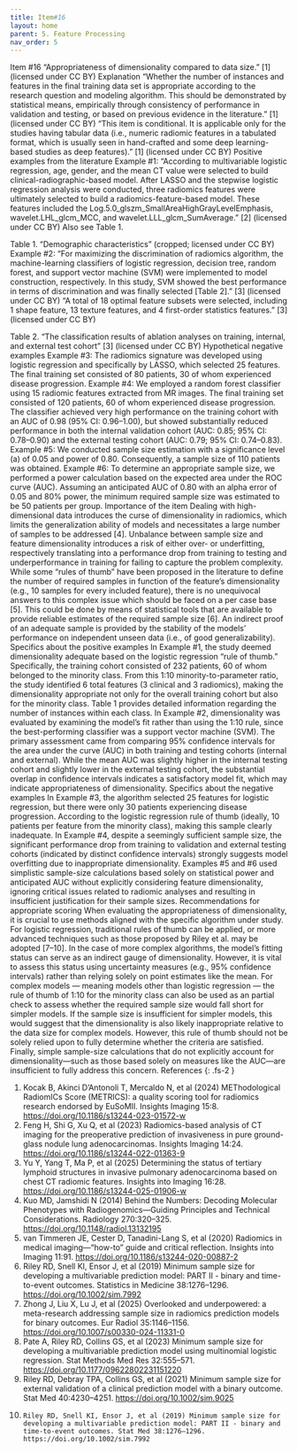 ```yaml
---
title: Item#16
layout: home
parent: 5. Feature Processing
nav_order: 5
---
```


Item #16
“Appropriateness of dimensionality compared to data size.” [1]  (licensed under CC BY)
Explanation
“Whether the number of instances and features in the final training data set is appropriate according to the research question and modeling algorithm. This should be demonstrated by statistical means, empirically through consistency of performance in validation and testing, or based on previous evidence in the literature.” [1]  (licensed under CC BY)
“This item is conditional. It is applicable only for the studies having tabular data (i.e., numeric radiomic features in a tabulated format, which is usually seen in hand-crafted and some deep learning-based studies as deep features).” [1]  (licensed under CC BY)
Positive examples from the literature 
Example #1: “According to multivariable logistic regression, age, gender, and the mean CT value were selected to build clinical-radiographic-based model. After LASSO and the stepwise logistic regression analysis were conducted, three radiomics features were ultimately selected to build a radiomics-feature-based model. These features included the Log.5.0_glszm_SmallAreaHighGrayLevelEmphasis, wavelet.LHL_glcm_MCC, and wavelet.LLL_glcm_SumAverage.” [2] (licensed under CC BY)
Also see Table 1.
 
Table 1. “Demographic characteristics” (cropped; licensed under CC BY)
Example #2: “For maximizing the discrimination of radiomics algorithm, the machine-learning classifiers of logistic regression, decision tree, random forest, and support vector machine (SVM) were implemented to model construction, respectively. In this study, SVM showed the best performance in terms of discrimination and was finally selected [Table 2].” [3] (licensed under CC BY)
“A total of 18 optimal feature subsets were selected, including 1 shape feature, 13 texture features, and 4 first-order statistics features.” [3] (licensed under CC BY)
 
Table 2. “The classification results of ablation analyses on training, internal, and external test cohort” [3] (licensed under CC BY)
Hypothetical negative examples 
Example #3: The radiomics signature was developed using logistic regression and specifically by LASSO, which selected 25 features. The final training set consisted of 80 patients, 30 of whom experienced disease progression.
Example #4: We employed a random forest classifier using 15 radiomic features extracted from MR images. The final training set consisted of 120 patients, 60 of whom experienced disease progression. The classifier achieved very high performance on the training cohort with an AUC of 0.98 (95% CI: 0.96–1.00), but showed substantially reduced performance in both the internal validation cohort (AUC: 0.85; 95% CI: 0.78–0.90) and the external testing cohort (AUC: 0.79; 95% CI: 0.74–0.83).
Example #5: We conducted sample size estimation with a significance level (a) of 0.05 and power of 0.80. Consequently, a sample size of 110 patients was obtained.
Example #6: To determine an appropriate sample size, we performed a power calculation based on the expected area under the ROC curve (AUC). Assuming an anticipated AUC of 0.80 with an alpha error of 0.05 and 80% power, the minimum required sample size was estimated to be 50 patients per group.
Importance of the item
Dealing with high-dimensional data introduces the curse of dimensionality in radiomics, which limits the generalization ability of models and necessitates a large number of samples to be addressed [4]. Unbalance between sample size and feature dimensionality introduces a risk of either over- or underfitting, respectively translating into a performance drop from training to testing and underperformance in training for failing to capture the problem complexity. While some “rules of thumb” have been proposed in the literature to define the number of required samples in function of the feature’s dimensionality (e.g., 10 samples for every included feature), there is no unequivocal answers to this complex issue which should be faced on a per case base [5]. This could be done by means of statistical tools that are available to provide reliable estimates of the required sample size [6]. An indirect proof of an adequate sample is provided by the stability of the models’ performance on independent unseen data (i.e., of good generalizability).
Specifics about the positive examples
In Example #1, the study deemed dimensionality adequate based on the logistic regression “rule of thumb.” Specifically, the training cohort consisted of 232 patients, 60 of whom belonged to the minority class. From this 1:10 minority-to-parameter ratio, the study identified 6 total features (3 clinical and 3 radiomics), making the dimensionality appropriate not only for the overall training cohort but also for the minority class. Table 1 provides detailed information regarding the number of instances within each class.
In Example #2, dimensionality was evaluated by examining the model’s fit rather than using the 1:10 rule, since the best-performing classifier was a support vector machine (SVM). The primary assessment came from comparing 95% confidence intervals for the area under the curve (AUC) in both training and testing cohorts (internal and external). While the mean AUC was slightly higher in the internal testing cohort and slightly lower in the external testing cohort, the substantial overlap in confidence intervals indicates a satisfactory model fit, which may indicate appropriateness of dimensionality.
Specifics about the negative examples
In Example #3, the algorithm selected 25 features for logistic regression, but there were only 30 patients experiencing disease progression. According to the logistic regression rule of thumb (ideally, 10 patients per feature from the minority class), making this sample clearly inadequate. In Example #4, despite a seemingly sufficient sample size, the significant performance drop from training to validation and external testing cohorts (indicated by distinct confidence intervals) strongly suggests model overfitting due to inappropriate dimensionality. Examples #5 and #6 used simplistic sample-size calculations based solely on statistical power and anticipated AUC without explicitly considering feature dimensionality, ignoring critical issues related to radiomic analyses and resulting in insufficient justification for their sample sizes.
Recommendations for appropriate scoring
When evaluating the appropriateness of dimensionality, it is crucial to use methods aligned with the specific algorithm under study. For logistic regression, traditional rules of thumb can be applied, or more advanced techniques such as those proposed by Riley et al. may be adopted [7–10]. 
In the case of more complex algorithms, the model’s fitting status can serve as an indirect gauge of dimensionality. However, it is vital to assess this status using uncertainty measures (e.g., 95% confidence intervals) rather than relying solely on point estimates like the mean. 
For complex models — meaning models other than logistic regression — the rule of thumb of 1:10 for the minority class can also be used as an partial check to assess whether the required sample size would fall short for simpler models. If the sample size is insufficient for simpler models, this would suggest that the dimensionality is also likely inappropriate relative to the data size for complex models. However, this rule of thumb should not be solely relied upon to fully determine whether the criteria are satisfied.
Finally, simple sample-size calculations that do not explicitly account for dimensionality—such as those based solely on measures like the AUC—are insufficient to fully address this concern.
References
{: .fs-2 }

1. 	Kocak B, Akinci D’Antonoli T, Mercaldo N, et al (2024) METhodological RadiomICs Score (METRICS): a quality scoring tool for radiomics research endorsed by EuSoMII. Insights Imaging 15:8. https://doi.org/10.1186/s13244-023-01572-w
2. 	Feng H, Shi G, Xu Q, et al (2023) Radiomics-based analysis of CT imaging for the preoperative prediction of invasiveness in pure ground-glass nodule lung adenocarcinomas. Insights Imaging 14:24. https://doi.org/10.1186/s13244-022-01363-9
3. 	Yu Y, Yang T, Ma P, et al (2025) Determining the status of tertiary lymphoid structures in invasive pulmonary adenocarcinoma based on chest CT radiomic features. Insights into Imaging 16:28. https://doi.org/10.1186/s13244-025-01906-w
4. 	Kuo MD, Jamshidi N (2014) Behind the Numbers: Decoding Molecular Phenotypes with Radiogenomics—Guiding Principles and Technical Considerations. Radiology 270:320–325. https://doi.org/10.1148/radiol.13132195
5. 	van Timmeren JE, Cester D, Tanadini-Lang S, et al (2020) Radiomics in medical imaging—“how-to” guide and critical reflection. Insights into Imaging 11:91. https://doi.org/10.1186/s13244-020-00887-2
6. 	Riley RD, Snell KI, Ensor J, et al (2019) Minimum sample size for developing a multivariable prediction model: PART II - binary and time-to-event outcomes. Statistics in Medicine 38:1276–1296. https://doi.org/10.1002/sim.7992
7. 	Zhong J, Liu X, Lu J, et al (2025) Overlooked and underpowered: a meta-research addressing sample size in radiomics prediction models for binary outcomes. Eur Radiol 35:1146–1156. https://doi.org/10.1007/s00330-024-11331-0
8. 	Pate A, Riley RD, Collins GS, et al (2023) Minimum sample size for developing a multivariable prediction model using multinomial logistic regression. Stat Methods Med Res 32:555–571. https://doi.org/10.1177/09622802231151220
9. 	Riley RD, Debray TPA, Collins GS, et al (2021) Minimum sample size for external validation of a clinical prediction model with a binary outcome. Stat Med 40:4230–4251. https://doi.org/10.1002/sim.9025
10. 	Riley RD, Snell KI, Ensor J, et al (2019) Minimum sample size for developing a multivariable prediction model: PART II - binary and time-to-event outcomes. Stat Med 38:1276–1296. https://doi.org/10.1002/sim.7992




